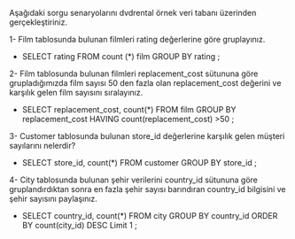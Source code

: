 Aşağıdaki sorgu senaryolarını dvdrental örnek veri tabanı üzerinden gerçekleştiriniz.

1- Film tablosunda bulunan filmleri rating değerlerine göre gruplayınız.

* SELECT rating FROM count (*) film GROUP BY rating ;

2- Film tablosunda bulunan filmleri replacement_cost sütununa göre grupladığımızda film sayısı 50 den fazla olan replacement_cost değerini ve karşılık gelen film sayısını sıralayınız.

* SELECT replacement_cost, count(*) FROM film GROUP BY replacement_cost HAVING count(replacement_cost) >50 ;

 3- Customer tablosunda bulunan store_id değerlerine karşılık gelen müşteri sayılarını nelerdir? 
 
 * SELECT store_id, count(*) FROM customer GROUP BY store_id ;

  4- City tablosunda bulunan şehir verilerini country_id sütununa göre gruplandırdıktan sonra en fazla şehir sayısı barındıran country_id bilgisini ve şehir sayısını paylaşınız.
 
 * SELECT country_id, count(*) FROM city GROUP BY country_id ORDER BY count(city_id) DESC Limit 1 ;
	
		
